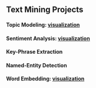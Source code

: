 ## Text Mining Projects

#### Topic Modeling: [visualization](https://deeplaunch.github.io/Text_Mining/mallet_as_gensim_50_topics_2019_02_12.html#topic=28&lambda=0.65&term=)
#### Sentiment Analysis: [visualization](https://public.tableau.com/profile/hpzhao#!/vizhome/SentimentAnalysisandTopicModeling/Country)
#### Key-Phrase Extraction
#### Named-Entity Detection
#### Word Embedding: [visualization](https://projector.tensorflow.org/?config=https://gist.githubusercontent.com/deeplaunch/608ee8ae7b1fc8f2f76fc60f8fa4b23a/raw/081d18fe767b690260e131fc07e8339ccd555f93/imf_word2vec.json)
